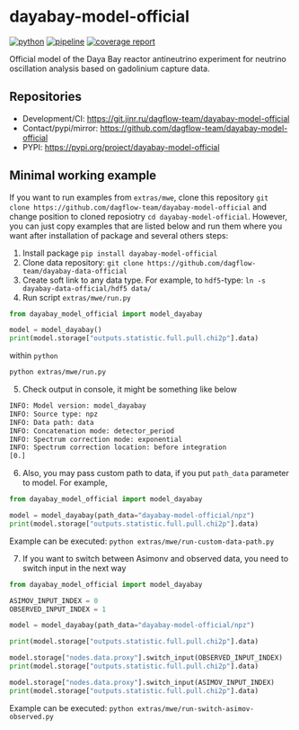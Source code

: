 # dayabay-model-official

[![python](https://img.shields.io/badge/python-3.11-purple.svg)](https://www.python.org/)
[![pipeline](https://git.jinr.ru/dagflow-team/dayabay-model-official/badges/main/pipeline.svg)](https://git.jinr.ru/dagflow-team/dayabay-model-official/commits/main)
[![coverage report](https://git.jinr.ru/dagflow-team/dayabay-model-official/badges/main/coverage.svg)](https://git.jinr.ru/dagflow-team/dayabay-model-official/-/commits/main)

<!--- Uncomment here after adding docs!
[![pages](https://img.shields.io/badge/pages-link-white.svg)](http://dagflow-team.pages.jinr.ru/dayabay-model-official)
-->

Official model of the Daya Bay reactor antineutrino experiment for neutrino oscillation analysis based on gadolinium capture data.

## Repositories

- Development/CI: https://git.jinr.ru/dagflow-team/dayabay-model-official
- Contact/pypi/mirror: https://github.com/dagflow-team/dayabay-model-official
- PYPI: https://pypi.org/project/dayabay-model-official

## Minimal working example

If you want to run examples from `extras/mwe`, clone this repository `git clone https://github.com/dagflow-team/dayabay-model-official` and change position to cloned reposiotry `cd dayabay-model-official`.
However, you can just copy examples that are listed below and run them where you want after installation of package and several others steps:

1. Install package `pip install dayabay-model-official`
2. Clone data repository: `git clone https://github.com/dagflow-team/dayabay-data-official`
3. Create soft link to any data type. For example, to `hdf5`-type: `ln -s dayabay-data-official/hdf5 data/`
4. Run script `extras/mwe/run.py`
```python
from dayabay_model_official import model_dayabay

model = model_dayabay()
print(model.storage["outputs.statistic.full.pull.chi2p"].data)
```
within `python`
```bash
python extras/mwe/run.py
```
5. Check output in console, it might be something like below
```bash
INFO: Model version: model_dayabay
INFO: Source type: npz
INFO: Data path: data
INFO: Concatenation mode: detector_period
INFO: Spectrum correction mode: exponential
INFO: Spectrum correction location: before integration
[0.]
```
6. Also, you may pass custom path to data, if you put `path_data` parameter to model. For example,
```python
from dayabay_model_official import model_dayabay

model = model_dayabay(path_data="dayabay-model-official/npz")
print(model.storage["outputs.statistic.full.pull.chi2p"].data)
```
Example can be executed: `python extras/mwe/run-custom-data-path.py`

7. If you want to switch between Asimonv and observed data, you need to switch input in the next way
```python
from dayabay_model_official import model_dayabay

ASIMOV_INPUT_INDEX = 0
OBSERVED_INPUT_INDEX = 1

model = model_dayabay(path_data="dayabay-model-official/npz")

print(model.storage["outputs.statistic.full.pull.chi2p"].data)

model.storage["nodes.data.proxy"].switch_input(OBSERVED_INPUT_INDEX)
print(model.storage["outputs.statistic.full.pull.chi2p"].data)

model.storage["nodes.data.proxy"].switch_input(ASIMOV_INPUT_INDEX)
print(model.storage["outputs.statistic.full.pull.chi2p"].data)
```
Example can be executed: `python extras/mwe/run-switch-asimov-observed.py`
